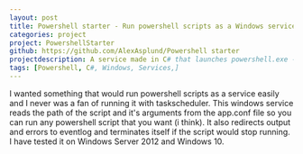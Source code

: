 ```yaml
---
layout: post
title: Powershell starter - Run powershell scripts as a Windows service easily
categories: project
project: PowershellStarter
github: https://github.com/AlexAsplund/Powershell starter
projectdescription: A service made in C# that launches powershell.exe -file <path>.
tags: [Powershell, C#, Windows, Services,]
---
```


I wanted something that would run powershell scripts as a service easily and I never was a fan of running it with taskscheduler.
This windows service reads the path of the script and it's arguments from the app.conf file so you can run any powershell script that you want (i think).
It also redirects output and errors to eventlog and terminates itself if the script would stop running.
I have tested it on Windows Server 2012 and Windows 10.